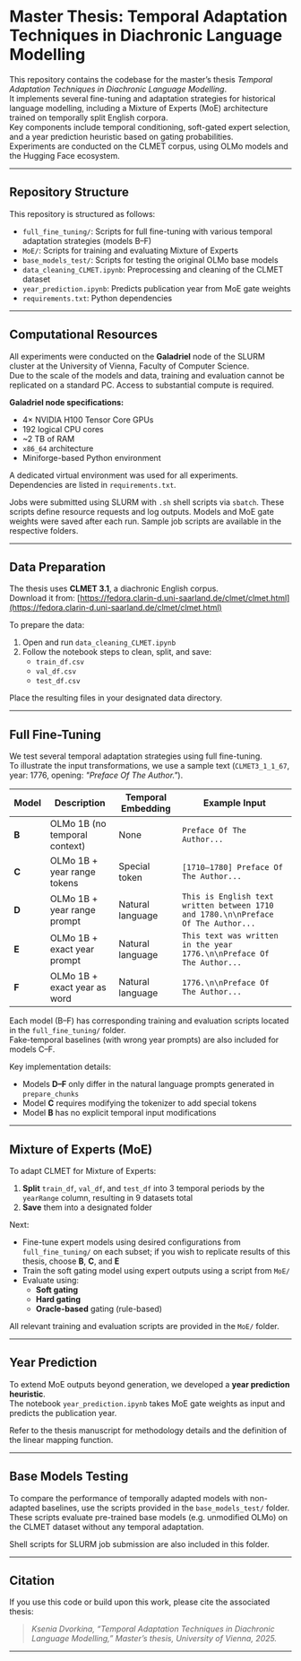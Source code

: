 # Master Thesis: Temporal Adaptation Techniques in Diachronic Language Modelling

This repository contains the codebase for the master’s thesis *Temporal Adaptation Techniques in Diachronic Language Modelling*.  
It implements several fine-tuning and adaptation strategies for historical language modelling, including a Mixture of Experts (MoE) architecture trained on temporally split English corpora.  
Key components include temporal conditioning, soft-gated expert selection, and a year prediction heuristic based on gating probabilities.  
Experiments are conducted on the CLMET corpus, using OLMo models and the Hugging Face ecosystem.

---

## Repository Structure

This repository is structured as follows:

- `full_fine_tuning/`: Scripts for full fine-tuning with various temporal adaptation strategies (models B–F)
- `MoE/`: Scripts for training and evaluating Mixture of Experts
- `base_models_test/`: Scripts for testing the original OLMo base models
- `data_cleaning_CLMET.ipynb`: Preprocessing and cleaning of the CLMET dataset
- `year_prediction.ipynb`: Predicts publication year from MoE gate weights
- `requirements.txt`: Python dependencies

---

## Computational Resources

All experiments were conducted on the **Galadriel** node of the SLURM cluster at the University of Vienna, Faculty of Computer Science.  
Due to the scale of the models and data, training and evaluation cannot be replicated on a standard PC. Access to substantial compute is required.

**Galadriel node specifications:**

- 4× NVIDIA H100 Tensor Core GPUs  
- 192 logical CPU cores  
- ~2 TB of RAM  
- `x86_64` architecture  
- Miniforge-based Python environment

A dedicated virtual environment was used for all experiments.  Dependencies are listed in `requirements.txt`.

Jobs were submitted using SLURM with `.sh` shell scripts via `sbatch`. These scripts define resource requests and log outputs. Models and MoE gate weights were saved after each run. Sample job scripts are available in the respective folders.

---

## Data Preparation

The thesis uses **CLMET 3.1**, a diachronic English corpus.  
Download it from: [https://fedora.clarin-d.uni-saarland.de/clmet/clmet.html](https://fedora.clarin-d.uni-saarland.de/clmet/clmet.html)

To prepare the data:

1. Open and run `data_cleaning_CLMET.ipynb`
2. Follow the notebook steps to clean, split, and save:
   - `train_df.csv`
   - `val_df.csv`
   - `test_df.csv`

Place the resulting files in your designated data directory.

---

## Full Fine-Tuning

We test several temporal adaptation strategies using full fine-tuning.  
To illustrate the input transformations, we use a sample text (`CLMET3_1_1_67`, year: 1776, opening: *"Preface Of The Author."*).

| Model | Description | Temporal Embedding | Example Input |
|-------|-------------|---------------------|----------------|
| **B** | OLMo 1B (no temporal context) | None | `Preface Of The Author...` |
| **C** | OLMo 1B + year range tokens | Special token | `[1710–1780] Preface Of The Author...` |
| **D** | OLMo 1B + year range prompt | Natural language | `This is English text written between 1710 and 1780.\n\nPreface Of The Author...` |
| **E** | OLMo 1B + exact year prompt | Natural language | `This text was written in the year 1776.\n\nPreface Of The Author...` |
| **F** | OLMo 1B + exact year as word | Natural language | `1776.\n\nPreface Of The Author...` |

Each model (B–F) has corresponding training and evaluation scripts located in the `full_fine_tuning/` folder.  
Fake-temporal baselines (with wrong year prompts) are also included for models C–F.

Key implementation details:

- Models **D–F** only differ in the natural language prompts generated in `prepare_chunks`
- Model **C** requires modifying the tokenizer to add special tokens
- Model **B** has no explicit temporal input modifications

---

## Mixture of Experts (MoE)

To adapt CLMET for Mixture of Experts:

1. **Split** `train_df`, `val_df`, and `test_df` into 3 temporal periods by the `yearRange` column, resulting in 9 datasets total 
2. **Save** them into a designated folder

Next:

- Fine-tune expert models using desired configurations from `full_fine_tuning/` on each subset; if you wish to replicate results of this thesis, choose  **B**, **C**, and **E**
- Train the soft gating model using expert outputs using a script from `MoE/`
- Evaluate using:
  - **Soft gating**
  - **Hard gating**
  - **Oracle-based** gating (rule-based)

All relevant training and evaluation scripts are provided in the `MoE/` folder.

---

## Year Prediction

To extend MoE outputs beyond generation, we developed a **year prediction heuristic**.  
The notebook `year_prediction.ipynb` takes MoE gate weights as input and predicts the publication year.

Refer to the thesis manuscript for methodology details and the definition of the linear mapping function.

---

## Base Models Testing

To compare the performance of temporally adapted models with non-adapted baselines, use the scripts provided in the `base_models_test/` folder.
These scripts evaluate pre-trained base models (e.g. unmodified OLMo) on the CLMET dataset without any temporal adaptation.

Shell scripts for SLURM job submission are also included in this folder.

---

## Citation

If you use this code or build upon this work, please cite the associated thesis:

> *Ksenia Dvorkina, “Temporal Adaptation Techniques in Diachronic Language Modelling,” Master’s thesis, University of Vienna, 2025.*

---
